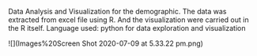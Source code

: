  Data Analysis and Visualization for the demographic. 
The data was extracted from excel file using R. And the visualization were carried out in the R itself.
Language used: python for data exploration and visualization

![](Images%20Screen Shot 2020-07-09 at 5.33.22 pm.png)
